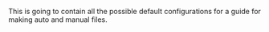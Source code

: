 This is going to contain all the possible default configurations for a guide for making auto and manual files.